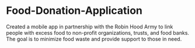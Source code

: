 # Food-Donation-Application
Created a mobile app in partnership with the Robin Hood Army to link people with excess food to non-profit organizations, trusts, and food banks. The goal is to minimize food waste and provide support to those in need.

